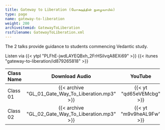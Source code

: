 ```yaml
---
title: Gateway to Liberation (மோக்ஷத்தின் நுழைவாயில்)
type: page
name: gateway-to-liberation
weight: 200
archiveitemid: GatewayToLiberation
rssfilename: GatewayToLiberation.xml
---
```


The 2 talks provide guidance to students commencing Vedantic study.

Listen via {{< ytpl "PLFhE-jwdLAYEQBxh_2FrHSiIvqA8EXi69" >}} {{< itunes "gateway-to-liberation/id879265818" >}}

Class Name | Download Audio | YouTube
:---|:---:|:---:
Class 01 | {{< archive "GL_01_Gate_Way_To_Liberation.mp3" >}} | {{< yt "qd65eVEMcbg" >}}
Class 02 | {{< archive "GL_02_Gate_Way_To_Liberation.mp3" >}} | {{< yt "m9v9heAL9Fw" >}}
